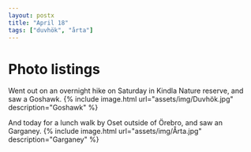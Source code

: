 ```yaml
---
layout: postx
title: "April 18"
tags: ["duvhök", "årta"]
---
```

# Photo listings
Went out on an overnight hike on Saturday in Kindla Nature reserve, and saw a Goshawk.
{% include image.html url="assets/img/Duvhök.jpg" description="Goshawk" %}

And today for a lunch walk by Oset outside of Örebro, and saw an Garganey.
{% include image.html url="assets/img/Årta.jpg" description="Garganey" %}
